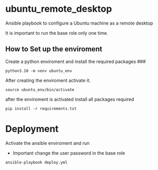 # ubuntu_remote_desktop
Ansible playbook to configure a Ubuntu machine as a remote desktop

It is important to run the base role only one time.

## How to Set up the enviroment ##

Create a python enviroment and install the required packages ###

```
python3.10 -m venv ubuntu_env
```

After creating the enviroment activate it.

```
source ubuntu_env/bin/activate
```

after the enviroment is activated install all packages required

```
pip install -r requirements.txt
```

# Deployment

Activate the ansible enviroment and run

* Important change the user password in the base role


```
ansible-playbook deploy.yml
```

